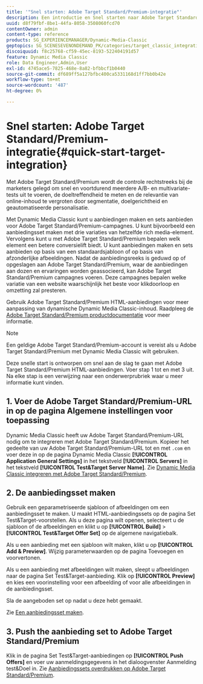 ```yaml
---
title: '"Snel starten: Adobe Target Standard/Premium-integratie"'
description: Een introductie en Snel starten naar Adobe Target Standard/Premium om u te helpen snel aan de slag te gaan met de integratietechnieken Adobe Target Standard/Premium.
uuid: d8f79fbf-8be1-44fa-8058-3508060fcd70
contentOwner: admin
content-type: reference
products: SG_EXPERIENCEMANAGER/Dynamic-Media-Classic
geptopics: SG_SCENESEVENONDEMAND_PK/categories/target_classic_integration
discoiquuid: f8c25768-cf59-45ec-8193-522404191d57
feature: Dynamic Media Classic
role: Data Engineer,Admin,User
exl-id: 4745ace5-7825-468e-8a82-bfbbcf1b0440
source-git-commit: df689ff5a127bfbc400ca5331168d1ff7bb0b42e
workflow-type: tm+mt
source-wordcount: '487'
ht-degree: 0%

---
```


# Snel starten: Adobe Target Standard/Premium-integratie{#quick-start-target-integration}

Met Adobe Target Standard/Premium wordt de controle rechtstreeks bij de marketers gelegd om snel en voortdurend meerdere A/B- en multivariate-tests uit te voeren, de doeltreffendheid te meten en de relevantie van online-inhoud te vergroten door segmentatie, doelgerichtheid en geautomatiseerde personalisatie.

Met Dynamic Media Classic kunt u aanbiedingen maken en sets aanbieden voor Adobe Target Standard/Premium-campagnes. U kunt bijvoorbeeld een aanbiedingsset maken met drie variaties van hetzelfde rich media-element. Vervolgens kunt u met Adobe Target Standard/Premium bepalen welk element een betere conversielift biedt. U kunt aanbiedingen maken en sets aanbieden op basis van een standaardsjabloon of op basis van afzonderlijke afbeeldingen. Nadat de aanbiedingsreeks is geduwd op of opgeslagen aan Adobe Target Standard/Premium, waar de aanbiedingen aan dozen en ervaringen worden geassocieerd, kan Adobe Target Standard/Premium campagnes voeren. Deze campagnes bepalen welke variatie van een website waarschijnlijk het beste voor klikdoorloop en omzetting zal presteren.

Gebruik Adobe Target Standard/Premium HTML-aanbiedingen voor meer aanpassing van dynamische Dynamic Media Classic-inhoud. Raadpleeg de [Adobe Target Standard/Premium productdocumentatie](https://experienceleague.adobe.com/docs/target.html) voor meer informatie.

>[!NOTE]
>
>Een geldige Adobe Target Standard/Premium-account is vereist als u Adobe Target Standard/Premium met Dynamic Media Classic wilt gebruiken.

Deze snelle start is ontworpen om snel aan de slag te gaan met Adobe Target Standard/Premium HTML-aanbiedingen. Voer stap 1 tot en met 3 uit. Na elke stap is een verwijzing naar een onderwerprubriek waar u meer informatie kunt vinden.

## 1. Voer de Adobe Target Standard/Premium-URL in op de pagina Algemene instellingen voor toepassing

Dynamic Media Classic heeft uw Adobe Target Standard/Premium-URL nodig om te integreren met Adobe Target Standard/Premium. Kopieer het gedeelte van uw Adobe Target Standard/Premium-URL tot en met `.com` en voer deze in op de pagina Dynamic Media Classic **[!UICONTROL Application General Settings]** in het tekstveld **[!UICONTROL Servers]** in het tekstveld **[!UICONTROL Test&Target Server Name]**. Zie [Dynamic Media Classic integreren met Adobe Target Standard/Premium](integrating-dmc-with-target.md#integrating-dmc-with-target).

## 2. De aanbiedingsset maken

Gebruik een geparametriseerde sjabloon of afbeeldingen om een aanbiedingsset te maken. U maakt HTML-aanbiedingssets op de pagina Set Test&amp;Target-voorstellen. Als u deze pagina wilt openen, selecteert u de sjabloon of de afbeeldingen en klikt u op **[!UICONTROL Build]** > **[!UICONTROL Test&Target Offer Set]** op de algemene navigatiebalk.

Als u een aanbieding met een sjabloon wilt maken, klikt u op **[!UICONTROL Add & Preview]**. Wijzig parameterwaarden op de pagina Toevoegen en voorvertonen.

Als u een aanbieding met afbeeldingen wilt maken, sleept u afbeeldingen naar de pagina Set Test&amp;Target-aanbieding. Klik op **[!UICONTROL Preview]** en kies een voorinstelling voor een afbeelding of voor alle afbeeldingen in de aanbiedingsset.

Sla de aangeboden set op nadat u deze hebt gemaakt.

Zie [Een aanbiedingsset maken](creating-offer-set.md#creating_an_offer_set).

## 3. Push the aanbieding set to Adobe Target Standard/Premium

Klik in de pagina Set Test&amp;Target-aanbiedingen op **[!UICONTROL Push Offers]** en voer uw aanmeldingsgegevens in het dialoogvenster Aanmelding test&amp;Doel in. Zie [Aanbiedingssets overdrukken op Adobe Target Standard/Premium](pushing-offer-sets-target.md#pushing_offer_sets_to_target).
